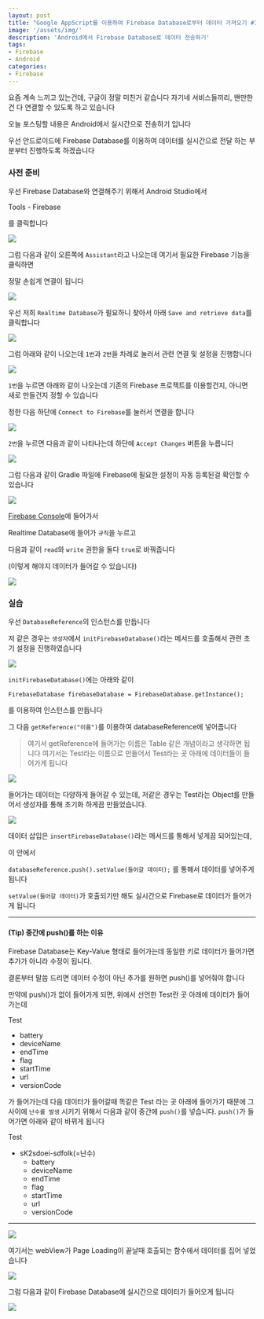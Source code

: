 ```yaml
---
layout: post
title: "Google AppScript를 이용하여 Firebase Database로부터 데이터 가져오기 #1"
image: '/assets/img/'
description: 'Android에서 Firebase Database로 데이터 전송하기'
tags:
- Firebase
- Android
categories:
- Firebase
---
```


요즘 계속 느끼고 있는건데, 구글이 정말 미친거 같습니다 자기네 서비스들끼리, 왠만한건 다 연결할 수 있도록 하고 있습니다

오늘 포스팅할 내용은 Android에서 실시간으로 전송하기 입니다

우선 안드로이드에 Firebase Database를 이용하여 데이터를 실시간으로 전달 하는 부분부터 진행하도록 하겠습니다

### 사전 준비

우선 Firebase Database와 연결해주기 위해서 Android Studio에서

Tools - Firebase

를 클릭합니다

![](https://cdn-images-1.medium.com/max/1600/1*uSEXz-_Z63b5UiAq3fc40g.png)


그럼 다음과 같이 오른쪽에 `Assistant`라고 나오는데 여기서 필요한 Firebase 기능을 클릭하면

정말 손쉽게 연결이 됩니다


![](https://cdn-images-1.medium.com/max/1200/1*JwRTN6IsSqHUam4fI5Lyww.png)

우선 저희 `Realtime Database`가 필요하니 찾아서 아래 `Save and retrieve data`를 클릭합니다


![](https://cdn-images-1.medium.com/max/2000/1*QCPV3Bwy4iiC3UJqN3dojw.png)

그럼 아래와 같이 나오는데 `1번`과 `2번`을 차례로 눌러서 관련 연결 및 설정을 진행합니다 

![](https://cdn-images-1.medium.com/max/1200/1*YVtOOTybg6IQ5i__SjUq9g.png)

`1번`을 누르면 아래와 같이 나오는데 기존의 Firebase 프로젝트를 이용할건지, 아니면 새로 만들건지 정할 수 있습니다

정한 다음 하단에 `Connect to Firebase`를 눌러서 연결을 합니다

![](https://cdn-images-1.medium.com/max/2000/1*Ads5uUchspOAkgOoxYAurA.png)


`2번`을 누르면 다음과 같이 나타나는데 하단에 `Accept Changes` 버튼을 누릅니다

![](https://cdn-images-1.medium.com/max/2000/1*AB0dvhMfaL2HCchUfuV7sA.png)

그럼 다음과 같이 Gradle 파일에 Firebase에 필요한 설정이 자동 등록된걸 확인할 수 있습니다

![](https://cdn-images-1.medium.com/max/2000/1*ge-r47nFratrRLQPdh1qdg.png)


[Firebase Console](https://console.firebase.google.com)에 들어가서

Realtime Database에 들어가 `규칙`을 누르고 

다음과 같이 `read`와 `write` 권한을 둘다 `true`로 바꿔줍니다

(이렇게 해야지 데이터가 들어갈 수 있습니다)

![](https://cdn-images-1.medium.com/max/2000/1*GdEQ1k5kQDC3wJP4d_7eTw.png)



### 실습

우선 `DatabaseReference`의 인스턴스를 만듭니다

저 같은 경우는 `생성자`에서 `initFirebaseDatabase()`라는 메서드를 호출해서 관련 초기 설정을 진행하였습니다

![](https://cdn-images-1.medium.com/max/2000/1*R9bKNbGcDaCs_XowkkhXFw.png)

`initFirebaseDatabase()`에는 아래와 같이 

`FirebaseDatabase firebaseDatabase = FirebaseDatabase.getInstance();`

를 이용하여 인스턴스를 만듭니다

그 다음 `getReference("이름")`를 이용하여 databaseReference에 넣어줍니다 

> 여기서 getReference에 들어가는 이름은 Table 같은 개념이라고 생각하면 됩니다
여기서는 Test라는 이름으로 만들어서 Test라는 곳 아래에 데이터들이 들어가게 됩니다


![](https://cdn-images-1.medium.com/max/2000/1*Ym6XYDiVRh8uQ1YUW4_1pw.png)

들어가는 데이터는 다양하게 들어갈 수 있는데, 저같은 경우는 Test라는 Object를 만들어서 생성자를 통해 초기화 하게끔 만들었습니다. 

![](https://cdn-images-1.medium.com/max/2000/1*8xJGZ1Gn3OI-rE8XQFvqGw.png)

데이터 삽입은 `insertFirebaseDatabase()`라는 메서드를 통해서 넣게끔 되어있는데,

이 안에서

`databaseReference.push().setValue(들어갈 데이터);` 를 통해서 데이터를 넣어주게 됩니다

`setValue(들어갈 데이터)`가 호출되기만 해도 실시간으로 Firebase로 데이터가 들어가게 됩니다

---

#### (Tip) 중간에 push()를 하는 이유

Firebase Database는 Key-Value 형태로 들어가는데 동일한 키로 데이터가 들어가면 추가가 아니라 수정이 됩니다.

결론부터 말씀 드리면 데이터 수정이 아닌 추가를 원하면 push()를 넣어줘야 합니다

만약에 push()가 없이 들어가게 되면, 위에서 선언한 Test란 곳 아래에 데이터가 들어가는데

Test
- battery
- deviceName
- endTime
- flag
- startTime
- url
- versionCode

가 들어가는데 다음 데이터가 들어갈때 똑같은 Test 라는 곳 아래에 들어가기 때문에 그 사이에 `난수를 발생` 시키기 위해서 다음과 같이
중간에 `push()`를 넣습니다. `push()`가 들어가면 아래와 같이 바뀌게 됩니다

Test
- sK2sdoei-sdfoIk(=난수) 
    - battery
    - deviceName
    - endTime
    - flag
    - startTime
    - url
    - versionCode

---

![](https://cdn-images-1.medium.com/max/2000/1*6Ka-3s0jNlR73QDBFC4BCQ.png)

여기서는 webView가 Page Loading이 끝날때 호출되는 함수에서 데이터를 집어 넣었습니다

![](https://cdn-images-1.medium.com/max/2000/1*vWg5p7jFT47gmuT46w8ugA.png)

그럼 다음과 같이 Firebase Database에 실시간으로 데이터가 들어오게 됩니다

![](https://cdn-images-1.medium.com/max/1600/1*w-jp3_4mNv-uCSoDQ9be2A.png)
